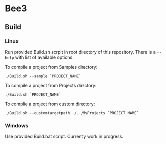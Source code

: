 # Bee3

## Build

### Linux

Run provided Build.sh scrpit in root directory of this repository.
There is a `--help` with list of available options.

To compile a project from Samples directory:
```
./Build.sh --sample `PROJECT_NAME`
```

To compile a project from Projects directory:
```
./Build.sh `PROJECT_NAME`
```

To complie a project from custom directory:
```
./Build.sh --customtargetpath ./../MyProjects `PROJECT_NAME`
```

### Windows

Use provided Build.bat script.
Currently work in progress.